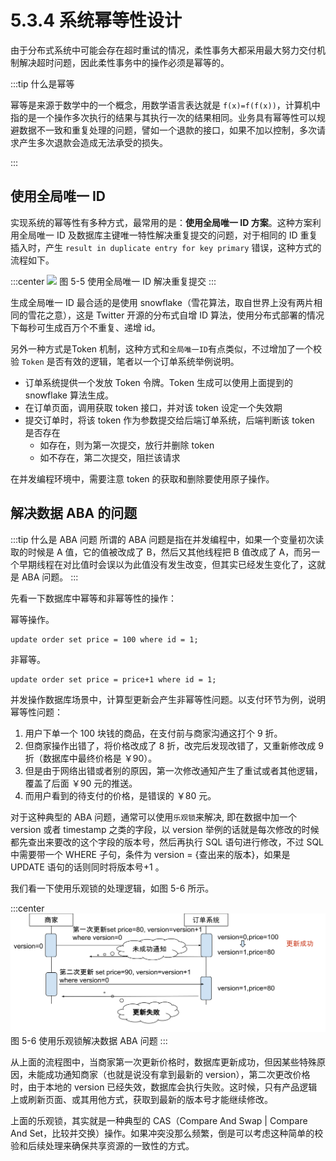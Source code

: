# 5.3.4 系统幂等性设计

由于分布式系统中可能会存在超时重试的情况，柔性事务大都采用最大努力交付机制解决超时问题，因此柔性事务中的操作必须是幂等的。

:::tip 什么是幂等

幂等是来源于数学中的一个概念，用数学语言表达就是 `f(x)=f(f(x))`，计算机中指的是一个操作多次执行的结果与其执行一次的结果相同。业务具有幂等性可以规避数据不一致和重复处理的问题，譬如一个退款的接口，如果不加以控制，多次请求产生多次退款会造成无法承受的损失。

:::
## 使用全局唯一 ID
实现系统的幂等性有多种方式，最常用的是：**使用全局唯一 ID 方案**。这种方案利用全局唯一 ID 及数据库主键唯一特性解决重复提交的问题，对于相同的 ID 重复插入时，产生 `result in duplicate entry for key primary` 错误，这种方式的流程如下。

:::center
  ![](../assets/id-service.png)
  图 5-5 使用全局唯一 ID 解决重复提交
:::

生成全局唯一 ID 最合适的是使用 snowflake（雪花算法，取自世界上没有两片相同的雪花之意），这是 Twitter 开源的分布式自增 ID 算法，使用分布式部署的情况下每秒可生成百万个不重复、递增 id。

另外一种方式是Token 机制，这种方式和`全局唯一ID`有点类似，不过增加了一个校验 `Token` 是否有效的逻辑，笔者以一个订单系统举例说明。

- 订单系统提供一个发放 Token 令牌。Token 生成可以使用上面提到的 snowflake 算法生成。
- 在订单页面，调用获取 token 接口，并对该 token 设定一个失效期
- 提交订单时，将该 token 作为参数提交给后端订单系统，后端判断该 token 是否存在
	- 如存在，则为第一次提交，放行并删除 token
	- 如不存在，第二次提交，阻拦该请求

在并发编程环境中，需要注意 token 的获取和删除要使用原子操作。

## 解决数据 ABA 的问题

:::tip 什么是 ABA 问题
所谓的 ABA 问题是指在并发编程中，如果一个变量初次读取的时候是 A 值，它的值被改成了 B，然后又其他线程把 B 值改成了 A，而另一个早期线程在对比值时会误以为此值没有发生改变，但其实已经发生变化了，这就是 ABA 问题。
:::

先看一下数据库中幂等和非幂等性的操作：

幂等操作。
```plain
update order set price = 100 where id = 1;
```
非幂等。
```plain
update order set price = price+1 where id = 1;
```
并发操作数据库场景中，计算型更新会产生非幂等性问题。以支付环节为例，说明幂等性问题：

1. 用户下单一个 100 块钱的商品，在支付前与商家沟通这打个 9 折。
2. 但商家操作出错了，将价格改成了 8 折，改完后发现改错了，又重新修改成 9 折（数据库中最终价格是 ￥90）。
3. 但是由于网络出错或者别的原因，第一次修改通知产生了重试或者其他逻辑，覆盖了后面 ￥90 元的推送。
4. 而用户看到的待支付的价格，是错误的 ￥80 元。

对于这种典型的 ABA 问题，通常可以使用`乐观锁`来解决, 即在数据中加一个 version 或者 timestamp 之类的字段，以 version 举例的话就是每次修改的时候都先查出来要改的这个字段的版本号，然后再执行 SQL 语句进行修改，不过 SQL 中需要带一个 WHERE 子句，条件为 version = {查出来的版本}，如果是 UPDATE 语句的话则同时将版本号+1 。

我们看一下使用乐观锁的处理逻辑，如图 5-6 所示。

:::center
  ![](../assets/ABA.svg)
  图 5-6 使用乐观锁解决数据 ABA 问题
:::


从上面的流程图中，当商家第一次更新价格时，数据库更新成功，但因某些特殊原因，未能成功通知商家（也就是说没有拿到最新的 version），第二次更改价格时，由于本地的 version 已经失效，数据库会执行失败。这时候，只有产品逻辑上或刷新页面、或其用他方式，获取到最新的版本号才能继续修改。

上面的乐观锁，其实就是一种典型的 CAS（Compare And Swap | Compare And Set，比较并交换）操作。如果冲突没那么频繁，倒是可以考虑这种简单的校验和后续处理来确保共享资源的一致性的方式。